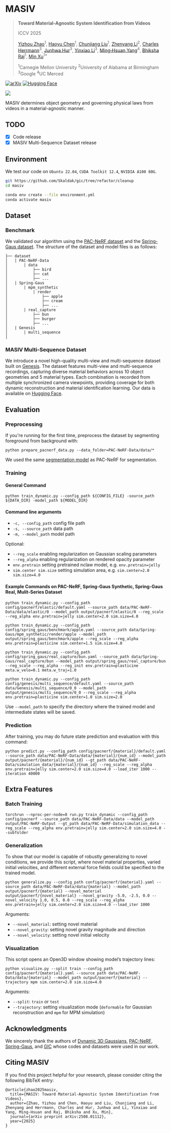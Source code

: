 # MASIV

> **Toward Material-Agnostic System Identification from Videos**
> 
> ICCV 2025
> 
> [Yizhou Zhao](https://scholar.google.com/citations?user=nVKRaf4AAAAJ&hl=en)<sup>1</sup>, [Haoyu Chen](https://tonychen050400.github.io/)<sup>1</sup>, [Chunjiang Liu](https://chunjiangliu.com/)<sup>1</sup>, [Zhenyang Li](https://scholar.google.com/citations?hl=en&user=r9f4mLMAAAAJ)<sup>2</sup>, [Charles Herrmann](https://scholar.google.com/citations?user=LQvi5XAAAAAJ&hl=en)<sup>3</sup>, [Junhwa Hur](https://hurjunhwa.github.io/)<sup>3</sup>, [Yinxiao Li](https://scholar.google.com/citations?user=kZsIU74AAAAJ&hl=en)<sup>3</sup>, [Ming‑Hsuan Yang](https://scholar.google.com/citations?user=p9-ohHsAAAAJ&hl=en)<sup>4</sup>, [Bhiksha Raj](https://scholar.google.com/citations?user=IWcGY98AAAAJ&hl=en)<sup>1</sup>, [Min Xu](https://scholar.google.com/citations?user=Y3Cqt0cAAAAJ&hl=en)<sup>1*</sup>
> 
> <sup>1</sup>Carnegie Mellon University  <sup>2</sup>University of Alabama at Birmingham  <sup>3</sup>Google  <sup>4</sup>UC Merced

[![arXiv](https://img.shields.io/badge/-arXiv-b31b1b?logo=arxiv&logoColor=white&style=flat-square)](https://arxiv.org/abs/2508.01112)
[![Hugging Face](https://img.shields.io/badge/-Hugging_Face-yellow?logo=hugging-face&logoColor=white&style=flat-square)](https://huggingface.co/datasets/yizhouz/MASIV)

![](./assets/pipeline.png)

MASIV determines object geometry and governing physical laws from videos in a material-agnostic manner.

## TODO

- [x] Code release
- [x] MASIV Multi-Sequence Dataset release

## Environment

We test our code on `Ubuntu 22.04`, `CUDA Toolkit 12.4`, `NVIDIA A100 80G`.

```bash
git https://github.com/Skaldak/gic/tree/refactor/cleanup
cd masiv

conda env create --file environment.yml
conda activate masiv
```

## Dataset

### Benchmark

We validated our algorithm using the [PAC-NeRF dataset](https://ucla.app.box.com/s/039jwttn9ibac73h3kit5vsuiepy7j4y) and the [Spring-Gaus dataset](https://drive.google.com/drive/folders/1SN4vrPZSuBnbkDTLl0nu9g-boVUr5yO1).
The structure of the dataset and model files is as follows:

```
├── dataset
│   | PAC-NeRF-Data
│       | data
│           ├── bird
│           ├── cat
│           ├── ...
│   | Spring-Gaus
│       | mpm_synthetic
│           | render
│               ├── apple
│               ├── cream
│               ├── ...
│       | real_capture
│           ├── bun
│           ├── burger
│           ├── ...
│   | Genesis
│       | multi_sequence
│
```
### MASIV Multi-Sequence Dataset

We introduce a novel high-quality multi-view and multi-sequence dataset built on [Genesis](https://github.com/Genesis-Embodied-AI/Genesis).
The dataset features multi-view and multi-sequence recordings, capturing diverse material behaviors across 10 object geometries and 5 material types. 
Each combination is recorded from multiple synchronized camera viewpoints, providing coverage for both dynamic reconstruction and material identification learning.
Our data is available on [Hugging Face](https://huggingface.co/datasets/CMURI/MASIV).

## Evaluation

### Preprocessing

If you're running for the first time, preprocess the dataset by segmenting foreground from background with:

```
python prepare_pacnerf_data.py --data_folder=PAC-NeRF-Data/data/*
```

We used the same [segmentation model](https://ucla.app.box.com/s/039jwttn9ibac73h3kit5vsuiepy7j4y) as PAC-NeRF for segmentation.

### Training

#### General Command

```
python train_dynamic.py --config_path ${CONFIG_FILE} -source_path ${DATA_DIR} -model_path ${MODEL_DIR} 
```

#### Command line arguments 

- `-c, --config_path` config file path
- `-s, --source_path` data path
- `-m, --model_path` model path

Optional:

- `--reg_scale` enabling regularization on Gaussian scaling parameters
- `--reg_alpha` enabling regularization on rendered opacity parameter
- `env.pretrain` setting pretrained nclaw model, e.g. `env.pretrain=jelly`
- `sim.center sim.size` setting simulation area, e.g. `sim.center=2.0 sim.size=4.0`

#### Example Commands on PAC-NeRF, Spring-Gaus Synthetic, Spring-Gaus Real, Mulit-Series Dataset

```
python train_dynamic.py --config_path config/pacnerf/elastic/default.yaml --source_path data/PAC-NeRF-Data/data/elastic/0 --model_path output/pacnerf/elastic/0 --reg_scale --reg_alpha env.pretrain=jelly sim.center=2.0 sim.size=4.0
```

```
python train_dynamic.py --config_path config/spring_gaus/benchmark/apple.yaml --source_path data/Spring-Gaus/mpm_synthetic/render/apple --model_path output/spring_gaus/benchmark/apple --reg_scale --reg_alpha env.pretrain=plasticine sim.center=1.5 sim.size=4.0
```

```
python train_dynamic.py --config_path config/spring_gaus/real_capture/bun.yaml --source_path data/Spring-Gaus/real_capture/bun --model_path output/spring_gaus/real_capture/bun --reg_scale --reg_alpha --reg_init env.pretrain=plasticine meta.w_velo=0.1 meta.w_traj=1.0
```

```
python train_dynamic.py --config_path config/genesis/multi_sequence/default.yaml --source_path data/Genesis/multi_sequence/0_0 --model_path output/genesis/multi_sequence/0_0 --reg_scale --reg_alpha env.pretrain=plasticine sim.center=1.0 sim.size=2.0 
```

Use `--model_path` to specify the directory where the trained model and intermediate states will be saved.

### Prediction

After training, you may do future state prediction and evaluation with this command:

```
python predict.py --config_path config/pacnerf/{material}/default.yaml --source_path data/PAC-NeRF-Data/data/{material}/{num_id} --model_path output/pacnerf/{material}/{num_id} --gt_path data/PAC-NeRF-Data/simulation_data/{material}/{num_id} --reg_scale --reg_alpha env.pretrain=jelly sim.center=2.0 sim.size=4.0 --load_iter 1000 --iteration 40000
```

## Extra Features

### Batch Training

```
torchrun --nproc-per-node=8 run.py train_dynamic --config_path config/pacnerf --source_path data/PAC-NeRF-Data/data --model_path output/PAC-NeRF-Output --gt_path data/PAC-NeRF-Data/simulation_data --reg_scale --reg_alpha env.pretrain=jelly sim.center=2.0 sim.size=4.0 --subfolder
```

### Generalization

To show that our model is capable of robustly generalizing to novel conditions, we provide this script, where novel material properties, varied initial velocities, and different external force fields could be specified to the trained model.

```
python generalize.py --config_path config/pacnerf/{material}.yaml --source_path data/PAC-NeRF-Data/data/{material} --model_path output/pacnerf/{material} --novel_material output/pacnerf/{novel_material} --novel_gravity -5.0, -2.5, 0.0 --novel_velocity 1.0, 0.5, 0.0 --reg_scale --reg_alpha env.pretrain=jelly sim.center=2.0 sim.size=4.0 --load_iter 1000
```

Arguments:

- `--novel_material`: setting novel material
- `--novel_gravity`: setting novel gravity magnitude and direction
- `--novel_velocity`: setting novel initial velocity

### Visualization

This script opens an Open3D window showing model’s trajectory lines:

```
python visualize.py --split train --config_path config/pacnerf/{material}.yaml --source_path data/PAC-NeRF-Data/data/{material} --model_path output/pacnerf/{material} --trajectory mpm sim.center=2.0 sim.size=4.0
```

Arguments:

- `--split`: `train` or `test`
- `--trajectory`: setting visualization mode (`deformable` for Gaussian reconstruction and `mpm` for MPM simulation)

## Acknowledgments

We sincerely thank the authors of [Dynamic 3D Gaussians](https://dynamic3dgaussians.github.io/), [PAC-NeRF](https://xuan-li.github.io/PAC-NeRF/), [Spring-Gaus](https://zlicheng.com/spring_gaus/), and [GIC](https://jukgei.github.io/project/gic/) whose codes and datasets were used in our work.

## Citing MASIV

If you find this project helpful for your research, please consider citing the following BibTeX entry:

```
@article{zhao2025masiv,
  title={MASIV: Toward Material-Agnostic System Identification from Videos},
  author={Zhao, Yizhou and Chen, Haoyu and Liu, Chunjiang and Li, Zhenyang and Herrmann, Charles and Hur, Junhwa and Li, Yinxiao and Yang, Ming-Hsuan and Raj, Bhiksha and Xu, Min},
  journal={arXiv preprint arXiv:2508.01112},
  year={2025}
}
```